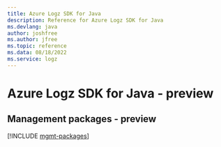 ```yaml
---
title: Azure Logz SDK for Java
description: Reference for Azure Logz SDK for Java
ms.devlang: java
author: joshfree
ms.author: jfree
ms.topic: reference
ms.data: 08/18/2022
ms.service: logz
---
```

# Azure Logz SDK for Java - preview

## Management packages - preview
[!INCLUDE [mgmt-packages](logz-mgmt-index.md)]